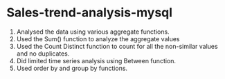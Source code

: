 # Sales-trend-analysis-mysql
1. Analysed the data using various aggregate functions.
2. Used the Sum() function to analyze the aggregate values
3. Used the Count Distinct function to count for all the non-similar values and no duplicates.
4. Did limited time series analysis using Between function.
5. Used order by and group by functions.
